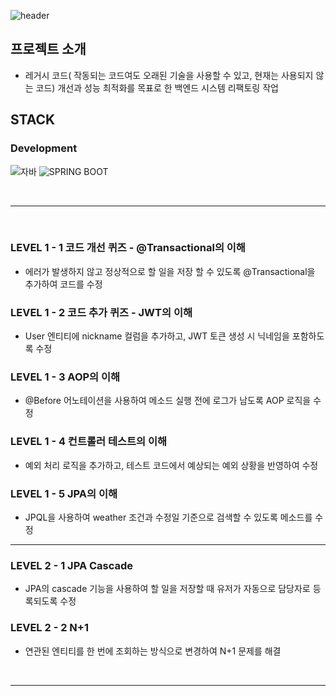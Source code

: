 
![header](https://capsule-render.vercel.app/api?type=waving&height=300&color=gradient&text=리팩토링%20프로젝트)



##  프로젝트 소개
- 레거시 코드( 작동되는 코드여도 오래된 기술을 사용할 수 있고, 현재는 사용되지 않는 코드) 개선과 성능 최적화를 목표로 한 백엔드 시스템 리팩토링 작업

##  STACK

### Development
![자바](https://img.shields.io/badge/Java-ED8B00?style=for-the-badge&logo=openjdk&logoColor=white)
![SPRING BOOT](https://img.shields.io/badge/springboot-6DB33F?style=for-the-badge&logo=springboot&logoColor=white)

<br>

---

<br>

### LEVEL  1 - 1 코드 개선 퀴즈 - @Transactional의 이해
- 에러가 발생하지 않고 정상적으로 할 일을 저장 할 수 있도록 @Transactional을 추가하여 코드를 수정

### LEVEL 1 - 2 코드 추가 퀴즈 - JWT의 이해
- User 엔티티에 nickname 컬럼을 추가하고, JWT 토큰 생성 시 닉네임을 포함하도록 수정
### LEVEL 1 - 3 AOP의 이해
- @Before 어노테이션을 사용하여 메소드 실행 전에 로그가 남도록 AOP 로직을 수정
### LEVEL 1 - 4 컨트롤러 테스트의 이해
- 예외 처리 로직을 추가하고, 테스트 코드에서 예상되는 예외 상황을 반영하여 수정
### LEVEL 1 - 5 JPA의 이해
- JPQL을 사용하여 weather 조건과 수정일 기준으로 검색할 수 있도록 메소드를 수정
---
### LEVEL 2 - 1 JPA Cascade
- JPA의 cascade 기능을 사용하여 할 일을 저장할 때 유저가 자동으로 담당자로 등록되도록 수정
### LEVEL 2 - 2 N+1
- 연관된 엔티티를 한 번에 조회하는 방식으로 변경하여 N+1 문제를 해결

<br>

---

